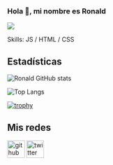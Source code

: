 ### Hola 👋, mi nombre es Ronald
![](https://images.pexels.com/photos/1089440/pexels-photo-1089440.jpeg?auto=compress&cs=tinysrgb&dpr=2&h=750&w=1260)

<!--
**robeurve/robeurve** is a ✨ _special_ ✨ repository because its `README.md` (this file) appears on your GitHub profile.

Here are some ideas to get you started:

- 🔭 I’m currently working on ...
- 🌱 Actualmente estoy aprendiendo
- 👯 I’m looking to collaborate on ...
- 🤔 I’m looking for help with ...
- 💬 Ask me about ...
- 📫 How to reach me: ...
- 😄 Pronouns: ...
- ⚡ Fun fact: ...
-->
Skills: JS / HTML / CSS

## Estadísticas

![Ronald GitHub stats](https://github-readme-stats.vercel.app/api?username=robeurve&show_icons=true&theme=radical)

![Top Langs](https://github-readme-stats.vercel.app/api/top-langs/?username=robeurve)

[![trophy](https://github-profile-trophy.vercel.app/?username=robeurve&theme=juicyfresh)](https://github.com/robeurve/github-profile-trophy)


## Mis redes

[<img src='https://cdn.jsdelivr.net/npm/simple-icons@3.0.1/icons/github.svg' alt='github' height='40' style="fill=#fff;">](https://github.com/robeurve)  [<img src='https://cdn.jsdelivr.net/npm/simple-icons@3.0.1/icons/twitter.svg' alt='twitter' height='40'>](https://twitter.com/UrrutiaRonald)  


